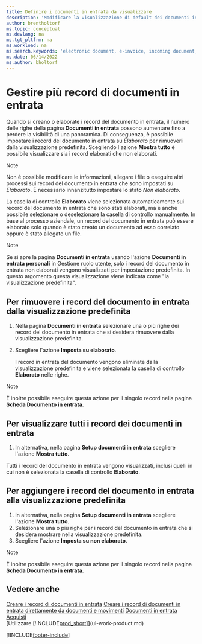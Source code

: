 ```yaml
---
title: Definire i documenti in entrata da visualizzare
description: 'Modificare la visualizzazione di default dei documenti in entrata, ad esempio le fatture elettroniche, per migliorare la panoramica dei record elaborati e non elaborati.'
author: brentholtorf
ms.topic: conceptual
ms.devlang: na
ms.tgt_pltfrm: na
ms.workload: na
ms.search.keywords: 'electronic document, e-invoice, incoming document, OCR, ecommerce, document exchange, import invoice'
ms.date: 06/14/2022
ms.author: bholtorf
---
```

# <a name="manage-many-incoming-document-records"></a>Gestire più record di documenti in entrata

Quando si creano o elaborate i record del documento in entrata, il numero delle righe della pagina **Documenti in entrata** possono aumentare fino a perdere la visibilità di una panoramica. Di conseguenza, è possibile impostare i record del documento in entrata su *Elaborato* per rimuoverli dalla visualizzazione predefinita. Scegliendo l'azione **Mostra tutto** è possibile visualizzare sia i record elaborati che non elaborati.

> [!NOTE]  
> Non è possibile modificare le informazioni, allegare i file o eseguire altri processi sui record del documento in entrata che sono impostati su *Elaborato*. È necessario innanzitutto impostare lo stato *Non elaborato*.

La casella di controllo **Elaborato** viene selezionata automaticamente sui record del documento in entrata che sono stati elaborati, ma è anche possibile selezionare o deselezionare la casella di controllo manualmente. In base al processo aziendale, un record del documento in entrata può essere elaborato solo quando è stato creato un documento ad esso correlato oppure è stato allegato un file.

> [!NOTE]  
> Se si apre la pagina **Documenti in entrata** usando l'azione **Documenti in entrata personali** in Gestione ruolo utente, solo i record del documento in entrata non elaborati vengono visualizzati per impostazione predefinita. In questo argomento questa visualizzazione viene indicata come "la visualizzazione predefinita".

## <a name="to-remove-incoming-document-records-from-the-default-view"></a>Per rimuovere i record del documento in entrata dalla visualizzazione predefinita

1. Nella pagina **Documenti in entrata** selezionare una o più righe dei record del documento in entrata che si desidera rimuovere dalla visualizzazione predefinita.
2. Scegliere l'azione **Imposta su elaborato**.

    I record in entrata del documento vengono eliminate dalla visualizzazione predefinita e viene selezionata la casella di controllo **Elaborato** nelle righe.

> [!NOTE]  
> È inoltre possibile eseguire questa azione per il singolo record nella pagina **Scheda Documento in entrata**.

## <a name="to-view-all-incoming-document-records"></a>Per visualizzare tutti i record dei documenti in entrata

1. In alternativa, nella pagina **Setup documenti in entrata** scegliere l'azione **Mostra tutto**.

Tutti i record del documento in entrata vengono visualizzati, inclusi quelli in cui non è selezionata la casella di controllo **Elaborato**.

## <a name="to-add-incoming-document-records-to-the-default-view"></a>Per aggiungere i record del documento in entrata alla visualizzazione predefinita

1. In alternativa, nella pagina **Setup documenti in entrata** scegliere l'azione **Mostra tutto**.
2. Selezionare una o più righe per i record del documento in entrata che si desidera mostrare nella visualizzazione predefinita.
3. Scegliere l'azione **Imposta su non elaborato**.  

> [!NOTE]  
> È inoltre possibile eseguire questa azione per il singolo record nella pagina **Scheda Documento in entrata**.

## <a name="see-also"></a>Vedere anche
  
[Creare i record di documenti in entrata](across-how-create-income-document-records.md)
[Creare i record di documenti in entrata direttamente da documenti e movimenti](across-how-connect-disconnect-income-document-records.md)
[Documenti in entrata](across-income-documents.md)  
[Acquisti](purchasing-manage-purchasing.md)  
[Utilizzare [!INCLUDE[prod_short](includes/prod_short.md)]](ui-work-product.md)


[!INCLUDE[footer-include](includes/footer-banner.md)]
